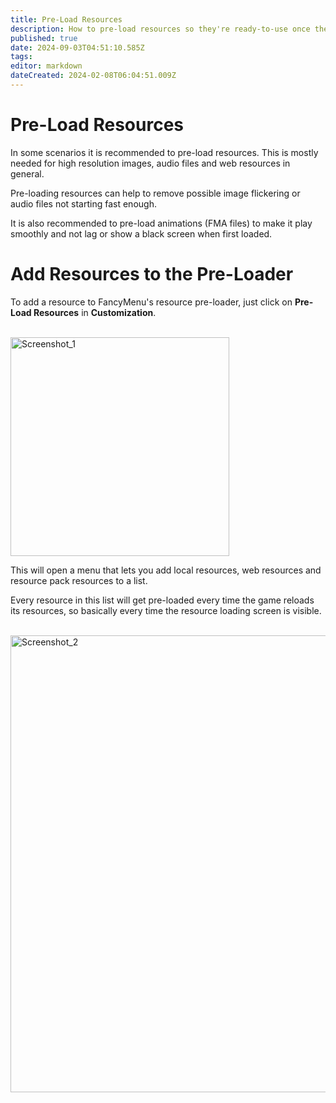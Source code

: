 ```yaml
---
title: Pre-Load Resources
description: How to pre-load resources so they're ready-to-use once the game finishes loading.
published: true
date: 2024-09-03T04:51:10.585Z
tags: 
editor: markdown
dateCreated: 2024-02-08T06:04:51.009Z
---
```


# Pre-Load Resources

In some scenarios it is recommended to pre-load resources.
This is mostly needed for high resolution images, audio files and web resources in general.

Pre-loading resources can help to remove possible image flickering or audio files not starting fast enough.

It is also recommended to pre-load animations (FMA files) to make it play smoothly and not lag or show a black screen when first loaded.

# Add Resources to the Pre-Loader

To add a resource to FancyMenu's resource pre-loader, just click on **Pre-Load Resources** in **Customization**.

<br>

<img width="350" alt="Screenshot_1" src="https://github.com/Keksuccino/FancyMenu/assets/35544624/3265da80-1bbc-4634-bd94-ba2795d7e3f2">

This will open a menu that lets you add local resources, web resources and resource pack resources to a list.

Every resource in this list will get pre-loaded every time the game reloads its resources, so basically every time the resource loading screen is visible.

<br>

<img width="731" alt="Screenshot_2" src="https://github.com/Keksuccino/FancyMenu/assets/35544624/04632d52-c2a9-4f70-9d0a-e88c4cacc4c1">